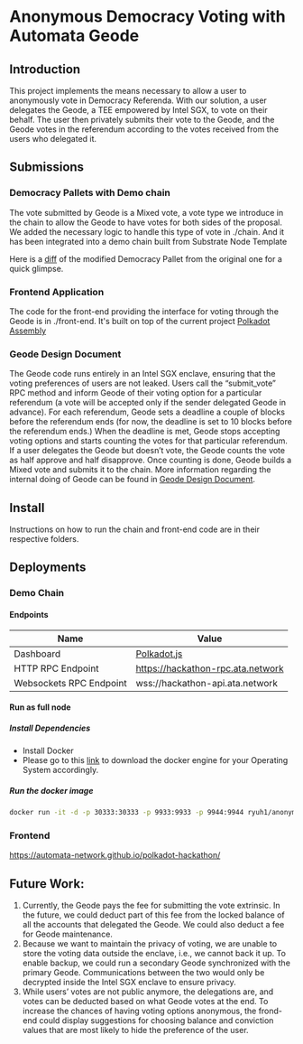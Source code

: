 # Anonymous Democracy Voting with Automata Geode
## Introduction
This project implements the means necessary to allow a user to anonymously vote in Democracy Referenda. With our solution, a user delegates the Geode, a TEE empowered by Intel SGX, to vote on their behalf. The user then privately submits their vote to the Geode, and the Geode votes in the referendum according to the votes received from the users who delegated it.
## Submissions
### Democracy Pallets with Demo chain
The vote submitted by Geode is a Mixed vote, a vote type we introduce in the chain to allow the Geode to have votes for both sides of the proposal. We added the necessary logic to handle this type of vote in ./chain. And it has been integrated into a demo chain built from Substrate Node Template

Here is a [diff](<https://github.com/paritytech/substrate/compare/monthly-2021-11-1...automata-network:polkadot-hackathon>) of the modified Democracy Pallet from the original one for a quick glimpse. 

### Frontend Application
The code for the front-end providing the interface for voting through the Geode is in ./front-end. It's built on top of the current project [Polkadot Assembly](https://github.com/Premiurly/polkassembly)

### Geode Design Document
The Geode code runs entirely in an Intel SGX enclave, ensuring that the voting preferences of users are not leaked. Users call the “submit_vote” RPC method and inform Geode of their voting option for a particular referendum (a vote will be accepted only if the sender delegated Geode in advance). For each referendum, Geode sets a deadline a couple of blocks before the referendum ends (for now, the deadline is set to 10 blocks before the referendum ends.) When the deadline is met, Geode stops accepting voting options and starts counting the votes for that particular referendum. If a user delegates the Geode but doesn’t vote, the Geode counts the vote as half approve and half disapprove. Once counting is done, Geode builds a Mixed vote and submits it to the chain. More information regarding the internal doing of Geode can be found in [Geode Design Document](./GEODE_DESIGN.md).

## Install
Instructions on how to run the chain and front-end code are in their respective folders.

## Deployments

### Demo Chain
#### Endpoints
| Name | Value |
| -- | -- |
| Dashboard | [Polkadot.js](https://polkadot.js.org/apps/?rpc=wss%3A%2F%2Fhackathon-api.ata.network#/explorer) |
| HTTP RPC Endpoint | https://hackathon-rpc.ata.network |
| Websockets RPC Endpoint | wss://hackathon-api.ata.network |
#### Run as full node
##### Install Dependencies
- Install Docker
- Please go to this [link](https://docs.docker.com/get-docker/) to download the docker engine for your Operating System accordingly.
##### Run the docker image
```bash
docker run -it -d -p 30333:30333 -p 9933:9933 -p 9944:9944 ryuh1/anonymity:v0.1.1 --base-path /chain-data --chain local --port 30333 --ws-port 9944 --rpc-port 9933 --bootnodes /ip4/20.99.225.95/tcp/30335/p2p/12D3KooWEyoppNCUx8Yx66oV9fJnriXwCcXwDDUA2kj6vnc6iDEp
```

### Frontend
<https://automata-network.github.io/polkadot-hackathon/>

## Future Work:
1. Currently, the Geode pays the fee for submitting the vote extrinsic. In the future, we could deduct part of this fee from the locked balance of all the accounts that delegated the Geode. We could also deduct a fee for Geode maintenance.
2. Because we want to maintain the privacy of voting, we are unable to store the voting data outside the enclave, i.e., we cannot back it up. To enable backup, we could run a secondary Geode synchronized with the primary Geode. Communications between the two would only be decrypted inside the Intel SGX enclave to ensure privacy.
3. While users’ votes are not public anymore, the delegations are, and votes can be deducted based on what Geode votes at the end. To increase the chances of having voting options anonymous, the frond-end could display suggestions for choosing balance and conviction values that are most likely to hide the preference of the user. 